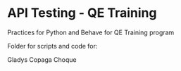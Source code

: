 # API Testing - QE Training

Practices for Python and Behave for QE Training program

Folder for scripts and code for:

Gladys Copaga Choque‎